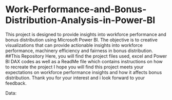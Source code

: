 # Work-Performance-and-Bonus-Distribution-Analysis-in-Power-BI
This project is designed to provide insights into workforce performance and bonus distribution using Microsoft Power BI. The objective is to creative visualizations that can provide actionable insights into workforce performance, machinery efficiency and fairness in bonus distribution.
##This Repository
Here, you will find the project files used, excel and Power BI DAX codes as well as a ReadMe file which contains instructions on how to recreate the project
I hope you will find this project meets your expectations on workforce performance insights and how it affects bonus distribution. Thank you for your interest and i look forward to your feedback.

Data:
